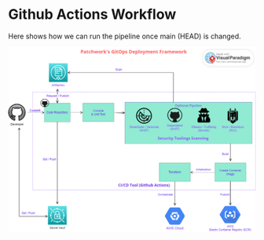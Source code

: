 # Github Actions Workflow

Here shows how we can run the pipeline once main (HEAD) is changed.

![high level architecture](../../docs/images/gitops-deployment.png)
